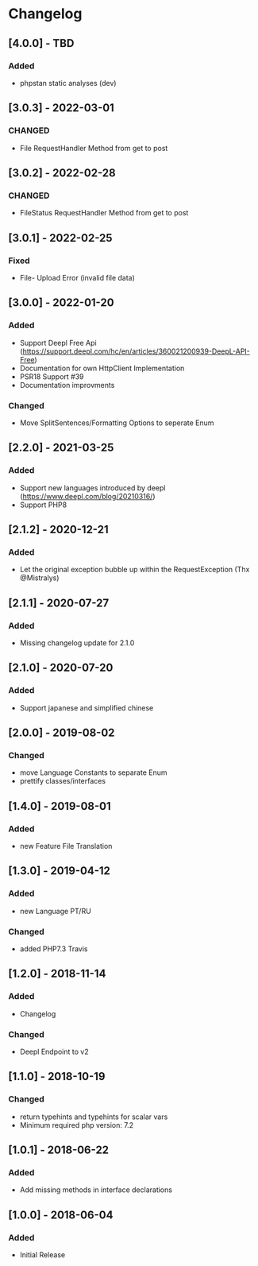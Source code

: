 # Changelog

## [4.0.0] - TBD
### Added
- phpstan static analyses (dev)

## [3.0.3] - 2022-03-01
### CHANGED
- File RequestHandler Method from get to post

## [3.0.2] - 2022-02-28
### CHANGED
- FileStatus RequestHandler Method from get to post

## [3.0.1] - 2022-02-25
### Fixed
- File- Upload Error (invalid file data)

## [3.0.0] - 2022-01-20
### Added
- Support Deepl Free Api (https://support.deepl.com/hc/en/articles/360021200939-DeepL-API-Free)
- Documentation for own HttpClient Implementation
- PSR18 Support #39 
- Documentation improvments
### Changed
- Move SplitSentences/Formatting Options to seperate Enum

## [2.2.0] - 2021-03-25
### Added
- Support new languages introduced by deepl (https://www.deepl.com/blog/20210316/)
- Support PHP8

## [2.1.2] - 2020-12-21
### Added
- Let the original exception bubble up within the RequestException (Thx @Mistralys)

## [2.1.1] - 2020-07-27
### Added
- Missing changelog update for 2.1.0

## [2.1.0] - 2020-07-20
### Added
- Support japanese and simplified chinese

## [2.0.0] - 2019-08-02
### Changed
- move Language Constants to separate Enum
- prettify classes/interfaces

## [1.4.0] - 2019-08-01
### Added
- new Feature File Translation

## [1.3.0] - 2019-04-12
### Added
- new Language PT/RU

### Changed
- added PHP7.3 Travis

## [1.2.0] - 2018-11-14
### Added
- Changelog

### Changed
- Deepl Endpoint to v2

## [1.1.0] - 2018-10-19
### Changed
- return typehints and typehints for scalar vars
- Minimum required php version: 7.2

## [1.0.1] - 2018-06-22
### Added
- Add missing methods in interface declarations

## [1.0.0] - 2018-06-04
### Added
- Initial Release
